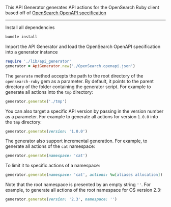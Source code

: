 This API Generator generates API actions for the OpenSearch Ruby client based off of [OpenSearch OpenAPI specification](https://github.com/opensearch-project/opensearch-api-specification/blob/main/OpenSearch.openapi.json)

---
Install all dependencies
```bash
bundle install
```

Import the API Generator and load the OpenSearch OpenAPI specification into a generator instance
```ruby
require './lib/api_generator'
generator = ApiGenerator.new('./OpenSearch.openapi.json')
```

The `generate` method accepts the path to the root directory of the `opensearch-ruby` gem as a parameter. By default, it points to the parent directory of the folder containing the generator script. For example to generate all actions into the `tmp` directory:
```ruby
generator.generate('./tmp')
```

You can also target a specific API version by passing in the version number as a parameter. For example to generate all actions for version `1.0.0` into the `tmp` directory:
```ruby
generator.generate(version: '1.0.0')
```

The generator also support incremental generation. For example, to generate all actions of the `cat` namespace:
```ruby
generator.generate(namespace: 'cat')
```

To limit it to specific actions of a namespace:
```ruby
generator.generate(namespace: 'cat', actions: %w[aliases allocation])
```

Note that the root namespace is presented by an empty string `''`. For example, to generate all actions of the root namespace for OS version 2.3:
```ruby
generator.generate(version: '2.3', namespace: '')
```
